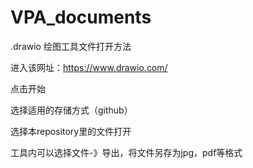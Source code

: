 # VPA_documents

.drawio 绘图工具文件打开方法

进入该网址：https://www.drawio.com/


点击开始


选择适用的存储方式（github）


选择本repository里的文件打开


工具内可以选择文件-》导出，将文件另存为jpg，pdf等格式
